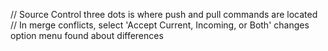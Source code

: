 // Source Control three dots is where push and pull commands are located
// In merge conflicts,  select 'Accept Current, Incoming, or Both' changes option menu found about differences